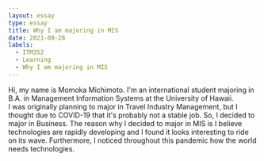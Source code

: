 ```yaml
---
layout: essay
type: essay
title: Why I am majoring in MIS
date: 2021-08-28
labels: 
  - ITM352
  - Learning
  - Why I am majoring in MIS
---
```


Hi, my name is Momoka Michimoto.  I'm an international student majoring in B.A. in Management Information Systems at the University of Hawaii.  
I was originally planning to major in Travel Industry Management, but I thought due to COVID-19 that it's probably not a stable job.  So, I decided to major in Business.  The reason why I decided to major in MIS is I believe technologies are rapidly developing and I found it looks interesting to ride on its wave.  Furthermore, I noticed throughout  this pandemic how the world needs technologies.
